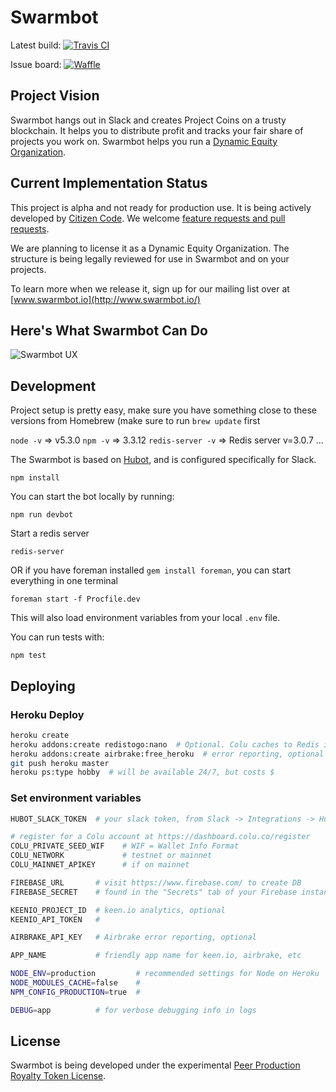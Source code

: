 # Swarmbot

Latest build: [![Travis CI](https://travis-ci.org/citizencode/swarmbot.svg?branch=master)](https://travis-ci.org/citizencode/swarmbot)

Issue board: [![Waffle](https://badge.waffle.io/citizencode/swarmbot.svg?label=on%20deck&title=On%20Deck)](http://waffle.io/citizencode/swarmbot)

## Project Vision

Swarmbot hangs out in Slack and creates Project Coins on a trusty blockchain.
It helps you to distribute profit and tracks your fair share of projects you work on.
Swarmbot helps you run a [Dynamic Equity Organization](https://github.com/citizencode/dynamic-equity-organization).


## Current Implementation Status

This project is alpha and not ready for production use.
It is being actively developed by [Citizen Code](http://citizencode.io/).
We welcome [feature requests and pull requests](https://github.com/citizencode/swarmbot/issues).

We are planning to license it as a Dynamic Equity Organization.
The structure is being legally reviewed for use in Swarmbot and on your projects.

To learn more when we release it, sign up for our mailing list over at [www.swarmbot.io](http://www.swarmbot.io/)

## Here's What Swarmbot Can Do

![Swarmbot UX](https://cdn.rawgit.com/citizencode/swarmbot/101569b44d0decd29fdbb05efe55501522262330/doc/examples-2015-12/flow.png)

## Development

Project setup is pretty easy, make sure you have something close to these versions from Homebrew (make sure to run `brew update` first

`node -v` => v5.3.0
`npm -v` => 3.3.12
`redis-server -v` => Redis server v=3.0.7 ...


The Swarmbot is based on [Hubot](http://hubot.github.com),
and is configured specifically for Slack.

    npm install

You can start the bot locally by running:

    npm run devbot

Start a redis server

    redis-server

OR if you have foreman installed `gem install foreman`, you can start everything in one terminal

    foreman start -f Procfile.dev

This will also load environment variables from your local `.env` file.

You can run tests with:

    npm test

## Deploying

### Heroku Deploy

```sh
heroku create
heroku addons:create redistogo:nano  # Optional. Colu caches to Redis if available.
heroku addons:create airbrake:free_heroku  # error reporting, optional
git push heroku master
heroku ps:type hobby  # will be available 24/7, but costs $
```

### Set environment variables

```sh
HUBOT_SLACK_TOKEN  # your slack token, from Slack -> Integrations -> Hubot

# register for a Colu account at https://dashboard.colu.co/register
COLU_PRIVATE_SEED_WIF    # WIF = Wallet Info Format
COLU_NETWORK             # testnet or mainnet
COLU_MAINNET_APIKEY      # if on mainnet

FIREBASE_URL       # visit https://www.firebase.com/ to create DB
FIREBASE_SECRET    # found in the "Secrets" tab of your Firebase instance

KEENIO_PROJECT_ID  # keen.io analytics, optional
KEENIO_API_TOKEN   #

AIRBRAKE_API_KEY   # Airbrake error reporting, optional

APP_NAME           # friendly app name for keen.io, airbrake, etc

NODE_ENV=production         # recommended settings for Node on Heroku
NODE_MODULES_CACHE=false    #
NPM_CONFIG_PRODUCTION=true  #

DEBUG=app          # for verbose debugging info in logs
```

## License

Swarmbot is being developed under the experimental
[Peer Production Royalty Token License](https://github.com/citizencode/swarmbot/blob/master/LICENSE.md).
